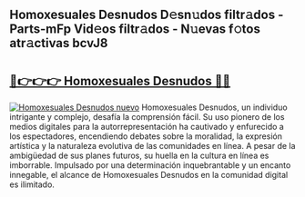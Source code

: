 ## Homoxesuales Desnudos D𝚎sn𝚞dos filtr𝚊dos - Parts-mFp Vid𝚎os filtr𝚊dos - N𝚞evas f𝚘tos atr𝚊ctivas bcvJ8

# <h2><a href="http://mb8x1g.tromn.icu/?c=Homoxesuales+Desnudos">🔗👉👉👉 Homoxesuales Desnudos 🔗🔗</a></h2>

[![Homoxesuales Desnudos nuevo](https://i.imgur.com/pEAQMta.gif)](http://mb8x1g.tromn.icu/?c=Homoxesuales+Desnudos)
Homoxesuales Desnudos, un individuo intrigante y complejo, desafía la comprensión fácil. Su uso pionero de los medios digitales para la autorrepresentación ha cautivado y enfurecido a los espectadores, encendiendo debates sobre la moralidad, la expresión artística y la naturaleza evolutiva de las comunidades en línea. A pesar de la ambigüedad de sus planes futuros, su huella en la cultura en línea es imborrable. Impulsado por una determinación inquebrantable y un encanto innegable, el alcance de Homoxesuales Desnudos en la comunidad digital es ilimitado.
